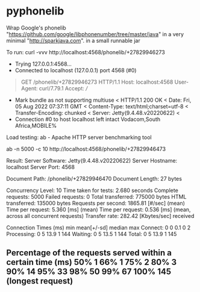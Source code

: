# pyphonelib

Wrap Google's phonelib "https://github.com/google/libphonenumber/tree/master/java"
in a very minimal "http://sparkjava.com". in a small runnable jar

To run:
curl -vvv http://localhost:4568/phonelib/+27829946273

*   Trying 127.0.0.1:4568...
* Connected to localhost (127.0.0.1) port 4568 (#0)
> GET /phonelib/+27829946273 HTTP/1.1
> Host: localhost:4568
> User-Agent: curl/7.79.1
> Accept: */*
> 
* Mark bundle as not supporting multiuse
< HTTP/1.1 200 OK
< Date: Fri, 05 Aug 2022 07:37:11 GMT
< Content-Type: text/html;charset=utf-8
< Transfer-Encoding: chunked
< Server: Jetty(9.4.48.v20220622)
< 
* Connection #0 to host localhost left intact
Vodacom,South Africa,MOBILE%       


Load testing: ab - Apache HTTP server benchmarking tool

ab -n 5000 -c 10 http://localhost:4568/phonelib/+27829946473

Result:
Server Software:        Jetty(9.4.48.v20220622)
Server Hostname:        localhost
Server Port:            4568

Document Path:          /phonelib/+27829946470
Document Length:        27 bytes

Concurrency Level:      10
Time taken for tests:   2.680 seconds
Complete requests:      5000
Failed requests:        0
Total transferred:      775000 bytes
HTML transferred:       135000 bytes
Requests per second:    1865.81 [#/sec] (mean)
Time per request:       5.360 [ms] (mean)
Time per request:       0.536 [ms] (mean, across all concurrent requests)
Transfer rate:          282.42 [Kbytes/sec] received

Connection Times (ms)
              min  mean[+/-sd] median   max
Connect:        0    0   0.1      0       2
Processing:     0    5  13.9      1     144
Waiting:        0    5  13.5      1     144
Total:          0    5  13.9      1     145

Percentage of the requests served within a certain time (ms)
  50%      1
  66%      1
  75%      2
  80%      3
  90%     14
  95%     33
  98%     50
  99%     67
 100%    145 (longest request)
 ------
 
